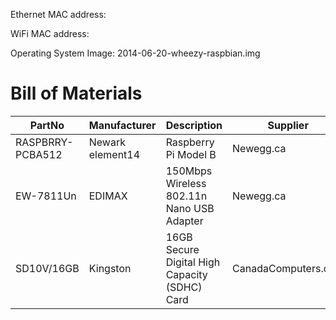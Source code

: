 Ethernet MAC address:

WiFi MAC address:

Operating System Image: 2014-06-20-wheezy-raspbian.img

Bill of Materials
=================
PartNo|Manufacturer|Description|Supplier|PartNo|Price|Date
------|------------|-----------|--------|------|-----|----
RASPBRRY-PCBA512 | Newark element14 | Raspberry Pi Model B | Newegg.ca | N82E16813142001 | 39.99 CAD | 2014-07-16
EW-7811Un | EDIMAX | 150Mbps Wireless 802.11n Nano USB Adapter | Newegg.ca | N82E16833315091 | 7.99 CAD | 2014-07-16
SD10V/16GB | Kingston | 16GB Secure Digital High Capacity (SDHC) Card | CanadaComputers.com | SMKT002482 | 10.99 CAD | 2014-07-20
